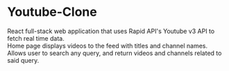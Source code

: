 # Youtube-Clone

React full-stack web application that uses Rapid API's Youtube v3 API to fetch real time data. <br>
Home page displays videos to the feed with titles and channel names. <br>
Allows user to search any query, and return videos and channels related to said query.
